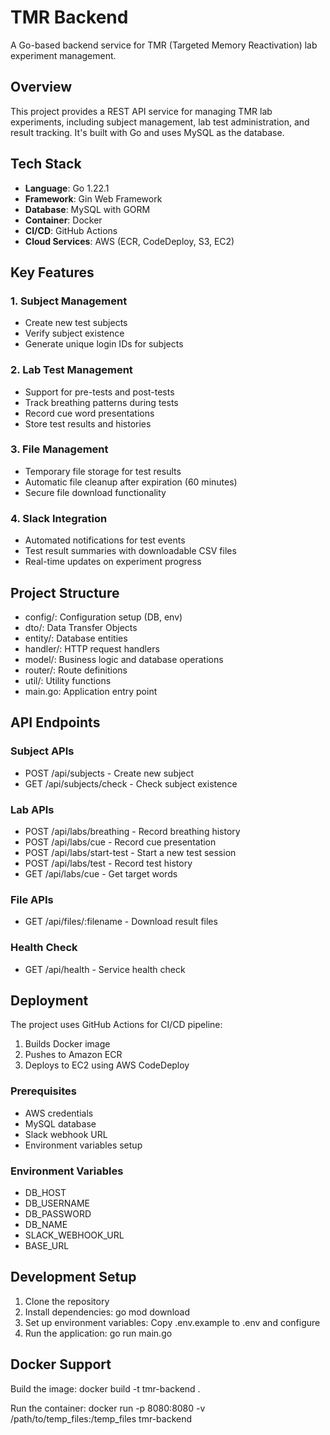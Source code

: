 # TMR Backend

A Go-based backend service for TMR (Targeted Memory Reactivation) lab experiment management.

## Overview

This project provides a REST API service for managing TMR lab experiments, including subject management, lab test administration, and result tracking. It's built with Go and uses MySQL as the database.

## Tech Stack

- **Language**: Go 1.22.1
- **Framework**: Gin Web Framework
- **Database**: MySQL with GORM
- **Container**: Docker
- **CI/CD**: GitHub Actions
- **Cloud Services**: AWS (ECR, CodeDeploy, S3, EC2)

## Key Features

### 1. Subject Management

- Create new test subjects
- Verify subject existence
- Generate unique login IDs for subjects

### 2. Lab Test Management

- Support for pre-tests and post-tests
- Track breathing patterns during tests
- Record cue word presentations
- Store test results and histories

### 3. File Management

- Temporary file storage for test results
- Automatic file cleanup after expiration (60 minutes)
- Secure file download functionality

### 4. Slack Integration

- Automated notifications for test events
- Test result summaries with downloadable CSV files
- Real-time updates on experiment progress

## Project Structure

- config/: Configuration setup (DB, env)
- dto/: Data Transfer Objects
- entity/: Database entities
- handler/: HTTP request handlers
- model/: Business logic and database operations
- router/: Route definitions
- util/: Utility functions
- main.go: Application entry point

## API Endpoints

### Subject APIs

- POST /api/subjects - Create new subject
- GET /api/subjects/check - Check subject existence

### Lab APIs

- POST /api/labs/breathing - Record breathing history
- POST /api/labs/cue - Record cue presentation
- POST /api/labs/start-test - Start a new test session
- POST /api/labs/test - Record test history
- GET /api/labs/cue - Get target words

### File APIs

- GET /api/files/:filename - Download result files

### Health Check

- GET /api/health - Service health check

## Deployment

The project uses GitHub Actions for CI/CD pipeline:

1. Builds Docker image
2. Pushes to Amazon ECR
3. Deploys to EC2 using AWS CodeDeploy

### Prerequisites

- AWS credentials
- MySQL database
- Slack webhook URL
- Environment variables setup

### Environment Variables

- DB_HOST
- DB_USERNAME
- DB_PASSWORD
- DB_NAME
- SLACK_WEBHOOK_URL
- BASE_URL

## Development Setup

1. Clone the repository
2. Install dependencies: go mod download
3. Set up environment variables: Copy .env.example to .env and configure
4. Run the application: go run main.go

## Docker Support

Build the image:
docker build -t tmr-backend .

Run the container:
docker run -p 8080:8080 -v /path/to/temp_files:/temp_files tmr-backend
